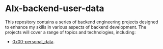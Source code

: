 # Alx-backend-user-data

This repository contains a series of backend engineering projects designed to enhance my skills in various aspects of backend development. The projects will cover a range of topics and technologies, including:

  + <u>[0x00-personal_data]()</u>.
